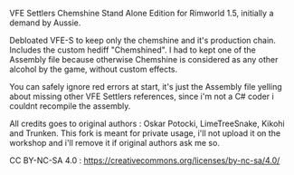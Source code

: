 VFE Settlers Chemshine Stand Alone Edition for Rimworld 1.5, initially a demand by Aussie.

Debloated VFE-S to keep only the chemshine and it's production chain. Includes the custom hediff "Chemshined". I had to kept one of the Assembly file because otherwise Chemshine is considered as any other alcohol by the game, without custom effects.

You can safely ignore red errors at start, it's just the Assembly file yelling about missing other VFE Settlers references, since i'm not a C# coder i couldnt recompile the assembly.

All credits goes to original authors : Oskar Potocki, LimeTreeSnake, Kikohi and Trunken.
This fork is meant for private usage, i'll not upload it on the workshop and i'll remove it if original authors ask me so.

CC BY-NC-SA 4.0 : https://creativecommons.org/licenses/by-nc-sa/4.0/
